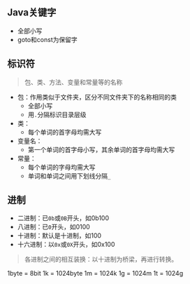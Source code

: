 ## Java关键字

- 全部小写
- goto和const为保留字

## 标识符

>包、类、方法、变量和常量等的名称

- 包：作用类似于文件夹，区分不同文件夹下的名称相同的类
    + 全部小写
    + 用`.`分隔标识目录层级
- 类：
    + 每个单词的首字母均需大写
- 变量名：
    + 第一个单词的首字母小写，其余单词的首字母均需大写
- 常量：
    + 每个单词的字母均需大写
    + 单词和单词之间用下划线分隔`_`

## 进制

- 二进制：已`0b`或`0B`开头，如0b100
- 八进制：已`0`开头，如0100
- 十进制：默认是十进制，如100
- 十六进制：以`0x`或`0X`开头，如0x100

>各进制之间的相互装换：以十进制为桥梁，再进行转换。

1byte = 8bit
1k = 1024byte
1m = 1024k
1g = 1024m
1t = 1024g






